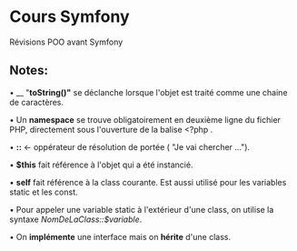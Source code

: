 # Cours Symfony 

Révisions POO avant Symfony

## Notes:

• __ "__toString()"__ se déclanche lorsque l'objet est traité comme une chaine de caractères.

• Un __namespace__ se trouve obligatoirement en deuxième ligne du fichier PHP, directement sous l'ouverture de la balise <?php .

• __::__ <- oppérateur de résolution de portée ( "Je vai chercher ...").

• __$this__ fait référence à l'objet qui a été instancié.

• __self__ fait référence à la class courante. Est aussi utilisé pour les variables static et les const.

• Pour appeler une variable static à l'extérieur d'une class, on utilise la syntaxe *NomDeLaClass::$variable*.

• On __implémente__ une interface mais on __hérite__ d'une class. 
